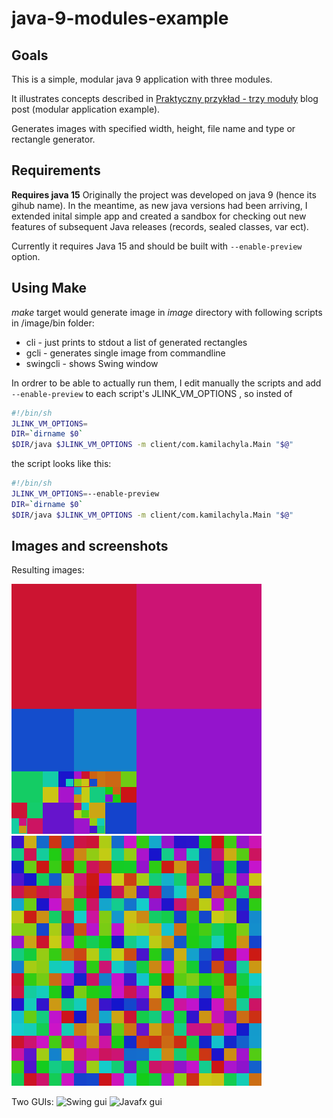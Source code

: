 # java-9-modules-example

## Goals
This is a simple, modular java 9 application with three modules. 

It illustrates concepts described in [Praktyczny przykład - trzy moduły](https://kamilachyla.com/posts/java-9-praktyczny-przyklad-trzy-moduly/) blog post (modular application example).

Generates images with specified width, height, file name and type or rectangle generator.

## Requirements
**Requires java 15**
Originally the project was developed on java 9 (hence its gihub name). In the meantime, as new java versions had been arriving, I extended inital simple app and created a sandbox for checking out new features of subsequent Java releases (records, sealed classes, var ect). 

Currently it requires Java 15 and should be built with `--enable-preview` option.

## Using Make

*make* target would generate image in *image* directory with following scripts in /image/bin folder:

* cli - just prints to stdout a list of generated rectangles
* gcli - generates single image from commandline
* swingcli - shows Swing window

In ordrer to be able to actually run them, I edit manually the scripts and add `--enable-preview` to each script's JLINK_VM_OPTIONS 
, so insted of 

```bash 
#!/bin/sh
JLINK_VM_OPTIONS=
DIR=`dirname $0`
$DIR/java $JLINK_VM_OPTIONS -m client/com.kamilachyla.Main "$@"
```
the script looks like this:

```bash 
#!/bin/sh
JLINK_VM_OPTIONS=--enable-preview
DIR=`dirname $0`
$DIR/java $JLINK_VM_OPTIONS -m client/com.kamilachyla.Main "$@"
```

## Images and screenshots
Resulting images:

![image - generator: squares](out.png)
![image2 - genertor: grid](out2.png)

Two GUIs:
![Swing gui](swing_client.png)
![Javafx gui](javafx_client.png)

